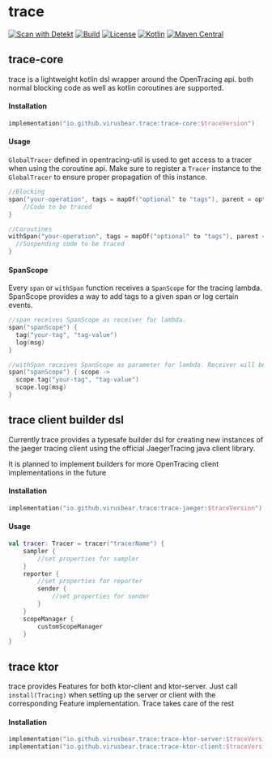 # trace
[![Scan with Detekt](https://github.com/virusbear/trace/actions/workflows/detekt-analysis.yml/badge.svg?branch=main)](https://github.com/virusbear/trace/actions/workflows/detekt-analysis.yml)
[![Build](https://github.com/virusbear/trace/actions/workflows/gradle_build.yml/badge.svg?branch=main)](https://github.com/virusbear/trace/actions/workflows/gradle_build.yml)
[![License](https://img.shields.io/badge/License-Apache%202.0-blue.svg)](https://opensource.org/licenses/Apache-2.0)
[![Kotlin](https://img.shields.io/badge/kotlin-1.5.30-blue.svg?logo=kotlin)](http://kotlinlang.org)
[![Maven Central](https://img.shields.io/maven-central/v/io.github.virusbear.trace/trace-core)](https://mvnrepository.com/artifact/io.github.virusbear.trace)

## trace-core
trace is a lightweight kotlin dsl wrapper around the OpenTracing api.
both normal blocking code as well as kotlin coroutines are supported.

#### Installation
```kotlin
implementation("io.github.virusbear.trace:trace-core:$traceVersion")
```

#### Usage
`GlobalTracer` defined in opentracing-util is used to get access to a tracer when using the coroutine api.
Make sure to register a `Tracer` instance to the `GlobalTracer` to ensure proper propagation of this instance.

```kotlin
//Blocking
span("your-operation", tags = mapOf("optional" to "tags"), parent = optionalParentSpanContext) {
    //Code to be traced
}

//Coroutines
withSpan("your-operation", tags = mapOf("optional" to "tags"), parent = optionalParentSpanContext) {
  //Suspending code to be traced
}
```

#### SpanScope
Every `span` or `withSpan` function receives a `SpanScope` for the tracing lambda. 
SpanScope provides a way to add tags to a given span or log certain events.

```kotlin
//span receives SpanScope as receiver for lambda.
span("spanScope") {
  tag("your-tag", "tag-value")
  log(msg)
}

//withSpan receives SpanScope as parameter for lambda. Receiver will be CoroutineScope
span("spanScope") { scope ->
  scope.tag("your-tag", "tag-value")
  scope.log(msg)
}
```

## trace client builder dsl
Currently trace provides a typesafe builder dsl for creating new instances of the jaeger tracing client using the official JaegerTracing java client library.

It is planned to implement builders for more OpenTracing client implementations in the future


#### Installation
```kotlin
implementation("io.github.virusbear.trace:trace-jaeger:$traceVersion")
```

#### Usage
```kotlin
val tracer: Tracer = tracer("tracerName") {
    sampler {
        //set properties for sampler
    }
    reporter {
        //set properties for reporter
        sender {
            //set properties for sender
        }
    }
    scopeManager {
        customScopeManager
    }
}
```

## trace ktor
trace provides Features for both ktor-client and ktor-server.
Just call `install(Tracing)` when setting up the server or client with the corresponding Feature implementation. Trace takes care of the rest

#### Installation
```kotlin
implementation("io.github.virusbear.trace:trace-ktor-server:$traceVersion")
implementation("io.github.virusbear.trace:trace-ktor-client:$traceVersion")
```


